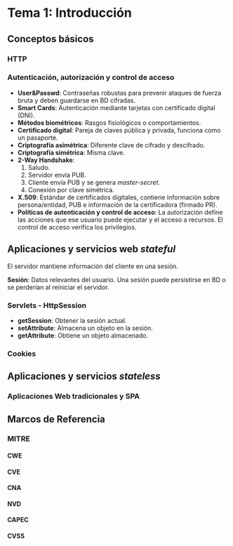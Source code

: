 # Tema 1: Introducción

## Conceptos básicos

### HTTP

### Autenticación, autorización y control de acceso

- **User&Passwd**: Contraseñas robustas para prevenir ataques de fuerza bruta y deben guardarse en BD cifradas.
- **Smart Cards**: Autenticación mediante tarjetas con certificado digital (DNI).
- **Métodos biométricos**: Rasgos fisiológicos o comportamientos.
- **Certificado digital**: Pareja de claves pública y privada, funciona como un pasaporte.
- **Criptografía asimétrica**: Diferente clave de cifrado y descifrado.
- **Criptografía simétrica**: Misma clave.
- **2-Way Handshake**:
    1. Saludo.
    2. Servidor envía PUB.
    3. Cliente envía PUB y se genera *master-secret*.
    4. Conexión por clave simétrica.
- **X.509**: Estándar de certificados digitales, contiene información sobre persona/entidad, PUB e información de la certificadora (firmado PR).
- **Políticas de autenticación y control de acceso**: La autorización define las acciones que ese usuario puede ejecutar y el acceso a recursos. El control de acceso verifica los privilegios.

## Aplicaciones y servicios web *stateful*

El servidor mantiene información del cliente en una sesión.

**Sesión**: Datos relevantes del usuario. Una sesión puede persistirse en BD o se perderían al reiniciar el servidor.

### Servlets - HttpSession

- **getSession**: Obtener la sesión actual.
- **setAttribute**: Almacena un objeto en la sesión.
- **getAttribute**: Obtiene un objeto almacenado.

### Cookies

## Aplicaciones y servicios *stateless*

### Aplicaciones Web tradicionales y SPA

## Marcos de Referencia

### MITRE

#### CWE

#### CVE

#### CNA

#### NVD

#### CAPEC

#### CVSS